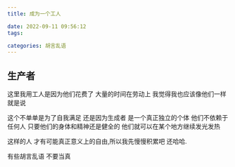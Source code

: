 ```yaml
---
title: 成为一个工人

date: 2022-09-11 09:56:12
tags:

categories: 胡言乱语
---
```


## 生产者

这里我用工人是因为他们花费了 大量的时间在劳动上 我觉得我也应该像他们一样 就是说

这个不单单是为了自我满足 还是因为生成者 是一个真正独立的个体 他们不依赖于任何人 只要他们的身体和精神还是健全的 他们就可以在某个地方继续发光发热 

这样的人 才有可能真正意义上的自由,所以我先慢慢积累吧 还哈哈.

有些胡言乱语 不要当真
